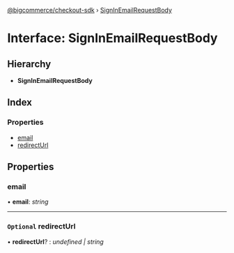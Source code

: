 [@bigcommerce/checkout-sdk](../README.md) › [SignInEmailRequestBody](signinemailrequestbody.md)

# Interface: SignInEmailRequestBody

## Hierarchy

* **SignInEmailRequestBody**

## Index

### Properties

* [email](signinemailrequestbody.md#email)
* [redirectUrl](signinemailrequestbody.md#optional-redirecturl)

## Properties

###  email

• **email**: *string*

___

### `Optional` redirectUrl

• **redirectUrl**? : *undefined | string*
